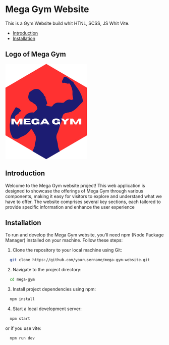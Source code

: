 # Mega Gym Website

This is a Gym Website build whit HTNL, SCSS, JS Whit Vite.

- [Introduction](#introduction)
- [Installation](#installation)

## Logo of Mega Gym 
![Mega Gym Logo](./assets/Mega_gym_logo_(3).png)



## Introduction

Welcome to the Mega Gym website project! This web application is designed to showcase the offerings of Mega Gym through various components, making it easy for visitors to explore and understand what we have to offer. The website comprises several key sections, each tailored to provide specific information and enhance the user experience

## Installation

To run and develop the Mega Gym website, you'll need npm (Node Package Manager) installed on your machine. Follow these steps:

1. Clone the repository to your local machine using Git:

```bash
  git clone https://github.com/yourusername/mega-gym-website.git
```
2. Navigate to the project directory:

```bash
  cd mega-gym
```

3. Install project dependencies using npm:

```bash
  npm install
```

4. Start a local development server:

```bash
  npm start
```
or if you use vite:
```bash
  npm run dev
```


